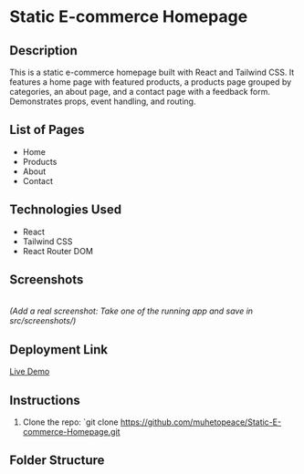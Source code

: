 # Static E-commerce Homepage

## Description
This is a static e-commerce homepage built with React and Tailwind CSS. It features a home page with featured products, a products page grouped by categories, an about page, and a contact page with a feedback form. Demonstrates props, event handling, and routing.

## List of Pages
- Home
- Products
- About
- Contact

## Technologies Used
- React
- Tailwind CSS
- React Router DOM

## Screenshots
<image-card alt="Homepage Screenshot" src="./src/screenshots/homepage.png" ></image-card>  
*(Add a real screenshot: Take one of the running app and save in src/screenshots/)*

## Deployment Link
[Live Demo](https://your-vercel-link.vercel.app)  

## Instructions
1. Clone the repo: `git clone https://github.com/muhetopeace/Static-E-commerce-Homepage.git


## Folder Structure
